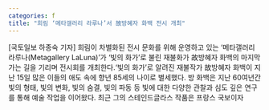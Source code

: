 ```yaml
---
categories: f
title: "희림 ‘메타갤러리 라루나’서 故방혜자 화백 전시 개최"
---
```

[국토일보 하종숙 기자] 희림이 차별화된 전시 문화를 위해 운영하고 있는 ‘메타갤러리 라루나(Metagallery LaLuna)’가 ‘빛의 화가’로 불린 재불화가 故방혜자 화백의 마지막 가는 길을 기리며 전시회를 개최한다.‘빛의 화가’로 알려진 재불작가 故방혜자 화백이 지난 15일 많은 이들의 애도 속에 향년 85세의 나이로 별세했다. 방 화백은 지난 60여년간 빛의 형태, 빛의 변화, 빛의 숨결, 빛의 파동 등 빛에 대한 다양한 관찰과 심도 깊은 연구를 통해 예술 작업을 이어왔다. 최근 그의 스테인드글라스 작품은 프랑스 국보이자